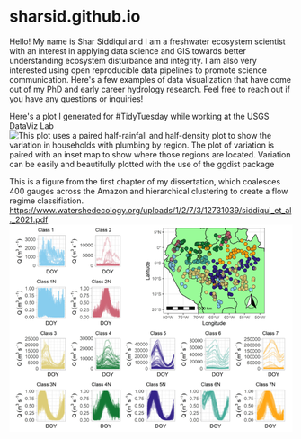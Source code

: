 # sharsid.github.io

Hello! My name is Shar Siddiqui and I am a freshwater ecosystem scientist with an interest in applying data science and GIS towards better understanding ecosystem disturbance and integrity. I am also very interested using open reproducible data pipelines to promote science communication. Here's a few examples of data visualization that have come out of my PhD and early career hydrology research. Feel free to reach out if you have any questions or inquiries!

Here's a plot I generated for #TidyTuesday while working at the USGS DataViz Lab
![This plot uses a paired half-rainfall and half-density plot to show the variation in households with plumbing by region. The plot of variation is paired with an inset map to show where those regions are located. Variation can be easily and beautifully plotted with the use of the ggdist package](https://waterdata.usgs.gov/blog/static/tidycensus-viz/tidycensus-viz-sharmin.png)

This is a figure from the first chapter of my dissertation, which coalesces 400 gauges across the Amazon and hierarchical clustering to create a flow regime classifiation. https://www.watershedecology.org/uploads/1/2/7/3/12731039/siddiqui_et_al._2021.pdf
![Flow regimes of the Amazon figure](https://github.com/sharsid94/figs/blob/main/fig1.png)
